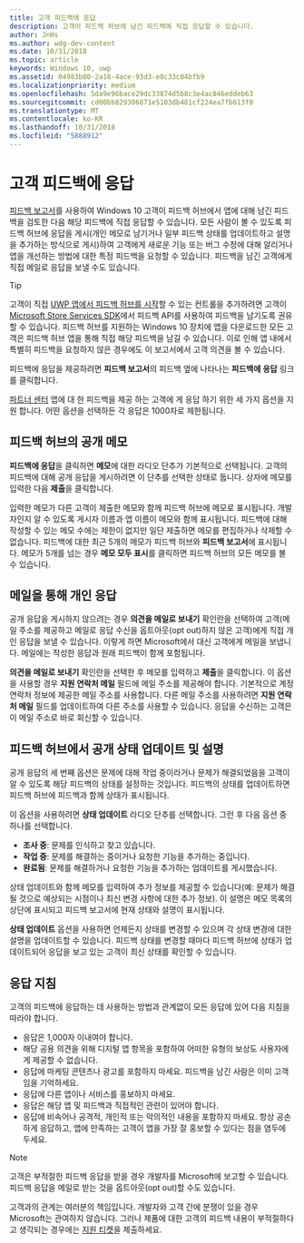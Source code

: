```yaml
---
title: 고객 피드백에 응답
description: 고객이 피드백 허브에 남긴 피드백에 직접 응답할 수 있습니다.
author: JnHs
ms.author: wdg-dev-content
ms.date: 10/31/2018
ms.topic: article
keywords: Windows 10, uwp
ms.assetid: 04983b80-2a18-4ace-93d3-e8c33c04bfb9
ms.localizationpriority: medium
ms.openlocfilehash: 5da9e96bace29dc33874d5b8c3e4ac846eddeb63
ms.sourcegitcommit: cd00bb829306871e5103db481cf224ea7fb613f0
ms.translationtype: MT
ms.contentlocale: ko-KR
ms.lasthandoff: 10/31/2018
ms.locfileid: "5888912"
---
```

# <a name="respond-to-customer-feedback"></a>고객 피드백에 응답

[피드백 보고서](feedback-report.md)를 사용하여 Windows 10 고객이 피드백 허브에서 앱에 대해 남긴 피드백을 검토한 다음 해당 피드백에 직접 응답할 수 있습니다. 모든 사람이 볼 수 있도록 피드백 허브에 응답을 게시(개인 메모로 남기거나 일부 피드백 상태를 업데이트하고 설명을 추가하는 방식으로 게시)하여 고객에게 새로운 기능 또는 버그 수정에 대해 알리거나 앱을 개선하는 방법에 대한 특정 피드백을 요청할 수 있습니다. 피드백을 남긴 고객에게 직접 메일로 응답을 보낼 수도 있습니다.

> [!TIP]
> 고객이 직접 [UWP 앱에서 피드백 허브를 시작](../monetize/launch-feedback-hub-from-your-app.md)할 수 있는 컨트롤을 추가하려면 고객이 [Microsoft Store Services SDK](http://aka.ms/store-em-sdk)에서 피드백 API를 사용하여 피드백을 남기도록 권유할 수 있습니다. 피드백 허브를 지원하는 Windows 10 장치에 앱을 다운로드한 모든 고객은 피드백 허브 앱을 통해 직접 해당 피드백을 남길 수 있습니다. 이로 인해 앱 내에서 특별히 피드백을 요청하지 않은 경우에도 이 보고서에서 고객 의견을 볼 수 있습니다.

피드백에 응답을 제공하려면 **피드백 보고서**의 피드백 옆에 나타나는 **피드백에 응답** 링크를 클릭합니다.

[파트너 센터](https://partner.microsoft.com/dashboard) 앱에 대 한 피드백을 제공 하는 고객에 게 응답 하기 위한 세 가지 옵션을 지원 합니다. 어떤 옵션을 선택하든 각 응답은 1000자로 제한됩니다.

## <a name="public-comments-in-feedback-hub"></a>피드백 허브의 공개 메모

**피드백에 응답**을 클릭하면 **메모**에 대한 라디오 단추가 기본적으로 선택됩니다. 고객의 피드백에 대해 공개 응답을 게시하려면 이 단추를 선택한 상태로 둡니다. 상자에 메모를 입력한 다음 **제출**을 클릭합니다.

입력한 메모가 다른 고객이 제출한 메모와 함께 피드백 허브에 메모로 표시됩니다. 개발자인지 알 수 있도록 게시자 이름과 앱 이름이 메모와 함께 표시됩니다. 피드백에 대해 작성할 수 있는 메모 수에는 제한이 없지만 일단 제출하면 메모를 편집하거나 삭제할 수 없습니다. 피드백에 대한 최근 5개의 메모가 피드백 허브와 **피드백 보고서**에 표시됩니다. 메모가 5개를 넘는 경우 **메모 모두 표시**를 클릭하면 피드백 허브의 모든 메모를 볼 수 있습니다.


## <a name="private-responses-via-email"></a>메일을 통해 개인 응답

공개 응답을 게시하지 않으려는 경우 **의견을 메일로 보내기** 확인란을 선택하여 고객(메일 주소를 제공하고 메일로 응답 수신을 옵트아웃(opt out)하지 않은 고객)에게 직접 개인 응답을 보낼 수 있습니다. 이렇게 하면 Microsoft에서 대신 고객에게 메일을 보냅니다. 메일에는 작성한 응답과 원래 피드백이 함께 포함됩니다.

**의견을 메일로 보내기** 확인란을 선택한 후 메모를 입력하고 **제출**을 클릭합니다. 이 옵션을 사용할 경우 **지원 연락처 메일** 필드에 메일 주소를 제공해야 합니다. 기본적으로 계정 연락처 정보에 제공한 메일 주소를 사용합니다. 다른 메일 주소를 사용하려면 **지원 연락처 메일** 필드를 업데이트하여 다른 주소를 사용할 수 있습니다. 응답을 수신하는 고객은 이 메일 주소로 바로 회신할 수 있습니다.


## <a name="public-status-updates-and-descriptions-in-feedback-hub"></a>피드백 허브에서 공개 상태 업데이트 및 설명

공개 응답의 세 번째 옵션은 문제에 대해 작업 중이라거나 문제가 해결되었음을 고객이 알 수 있도록 해당 피드백의 상태를 설정하는 것입니다. 피드백의 상태를 업데이트하면 피드백 허브에 피드백과 함께 상태가 표시됩니다.

이 옵션을 사용하려면 **상태 업데이트** 라디오 단추를 선택합니다. 그런 후 다음 옵션 중 하나를 선택합니다.

- **조사 중**: 문제를 인식하고 찾고 있습니다.
- **작업 중**: 문제를 해결하는 중이거나 요청한 기능을 추가하는 중입니다.
- **완료됨**: 문제를 해결하거나 요청한 기능을 추가하는 업데이트를 게시했습니다.

상태 업데이트와 함께 메모를 입력하여 추가 정보를 제공할 수 있습니다(예: 문제가 해결될 것으로 예상되는 시점이나 최신 변경 사항에 대한 추가 정보). 이 설명은 메모 목록의 상단에 표시되고 피드백 보고서에 현재 상태와 설명이 표시됩니다.

**상태 업데이트** 옵션을 사용하면 언제든지 상태를 변경할 수 있으며 각 상태 변경에 대한 설명을 업데이트할 수 있습니다. 피드백 상태를 변경할 때마다 피드백 허브에 상태가 업데이트되어 응답을 보고 있는 고객이 최신 상태를 확인할 수 있습니다.


## <a name="guidelines-for-responses"></a>응답 지침

고객의 피드백에 응답하는 데 사용하는 방법과 관계없이 모든 응답에 있어 다음 지침을 따라야 합니다.
- 응답은 1,000자 이내여야 합니다.
- 해당 공용 의견을 위해 디지털 앱 항목을 포함하여 어떠한 유형의 보상도 사용자에게 제공할 수 없습니다.
- 응답에 마케팅 콘텐츠나 광고를 포함하지 마세요. 피드백을 남긴 사람은 이미 고객임을 기억하세요.
- 응답에 다른 앱이나 서비스를 홍보하지 마세요.
- 응답은 해당 앱 및 피드백과 직접적인 관련이 있어야 합니다.
- 응답에 비속어나 공격적, 개인적 또는 악의적인 내용을 포함하지 마세요. 항상 공손하게 응답하고, 앱에 만족하는 고객이 앱을 가장 잘 홍보할 수 있다는 점을 염두에 두세요.

> [!NOTE]
> 고객은 부적절한 피드백 응답을 받을 경우 개발자를 Microsoft에 보고할 수 있습니다. 피드백 응답을 메일로 받는 것을 옵트아웃(opt out)할 수도 있습니다.

고객과의 관계는 여러분의 책임입니다. 개발자와 고객 간에 분쟁이 있을 경우 Microsoft는 관여하지 않습니다. 그러나 제품에 대한 고객의 피드백 내용이 부적절하다고 생각되는 경우에는 [지원 티켓](http://go.microsoft.com/fwlink/p/?LinkID=401178)을 제출하세요.
